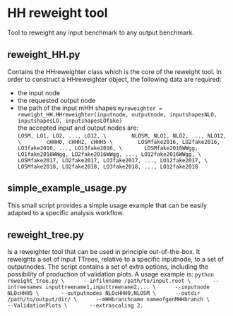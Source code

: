 # HH reweight tool     
Tool to reweight any input benchmark to any output benchmark.   

## reweight_HH.py     
Contains the HHreweighter class which is the core of the reweight tool. 
In order to construct a HHreweighter object, the following data are required:
* the input node 
* the requested output node      
* the path of the input mHH shapes
` myreweighter = reweight_HH.HHreweighter(inputnode, outputnode, inputshapesNLO, inputshapesLO, inputshapesLOfake) `      
the accepted input and output nodes are:     
`LOSM, LO1, LO2, ..., LO12, \       
NLOSM, NLO1, NLO2, ..., NLO12, \       
cHHH0, cHHH2, cHHH5 \       
LOSMfake2016, LO2fake2016, LO3fake2016, ..., LO13fake2016, \      
LOSMfake2016WWgg, LO1fake2016WWgg, LO2fake2016WWgg, ..., LO12fake2016WWgg, \     
LOSMfake2017, LO2fake2017, LO3fake2017, ..., LO12fake2017, \      
LOSMfake2018, LO2fake2018, LO3fake2018, ..., LO12fake2018 `      


## simple_example_usage.py     
This small script provides a simple usage example that can be easily  adapted to a specific analysis workflow.

## reweight_tree.py     
Is a reweighter tool that can be used in principle out-of-the-box. It reweights a set of
input TTrees, relative to a specific inputnode, to a set of outputnodes. The script contains
a set of extra options, including the possibility of production of validation plots. A usage example is:
` python reweight_tree.py \     
--infilename /path/to/input.root \      
--intreenames inputtreename1,inputtreename2,... \     
--inputnode NLOcHHH5 \      
--outputnodes NLOcHHH0,NLOSM \     
--outdir /path/to/output/dir/ \     
--mHHbranchname nameofgenMHHbranch \      
--ValidationPlots \      
--extrascaling 2. `        
